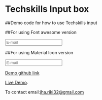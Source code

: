 # Techskills Input box 


##Demo code for how to use Techskills input

##For using Font awesome version

<techskills-fa-input id="email-field"  icon="envelope">
      <input class="test-class"  type="email" placeholder="E-mail"/>
</techskills-fa-input>

##For using Material Icon version

<techskills-md-input icon="search">
        <input type="email" name="email" placeholder="E-mail">
</techskills-md-input>


[Demo github link](https://github.com/rikijha/techskills_input.git)

[Live Demo](https://techskills-input.vercel.app).




To contact email:jha.riki32@gmail.com
